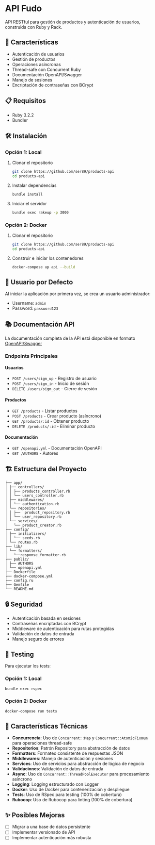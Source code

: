 # API Fudo

API RESTful para gestión de productos y autenticación de usuarios, construida con Ruby y Rack.

## 🚀 Características

- Autenticación de usuarios
- Gestión de productos
- Operaciones asíncronas
- Thread-safe con Concurrent Ruby
- Documentación OpenAPI/Swagger
- Manejo de sesiones
- Encriptación de contraseñas con BCrypt

## 📋 Requisitos

- Ruby 3.2.2
- Bundler

## 🛠️ Instalación

### Opción 1: Local

1. Clonar el repositorio
    ```bash
    git clone https://github.com/ser89/products-api
    cd products-api
    ```
2. Instalar dependencias
    ```bash
    bundle install
    ```
3. Iniciar el servidor
    ```bash
    bundle exec rakeup -p 3000
    ```

### Opción 2: Docker

1. Clonar el repositorio
    ```bash
    git clone https://github.com/ser89/products-api
    cd products-api
    ```
2. Construir e iniciar los contenedores
    ```bash
    docker-compose up api --build
    ```

## 🔑 Usuario por Defecto

Al iniciar la aplicación por primera vez, se crea un usuario administrador:
- Username: `admin`
- Password: `password123`

## 📚 Documentación API

La documentación completa de la API está disponible en formato [OpenAPI/Swagger](http://localhost:3000/openapi.yml)

### Endpoints Principales

#### Usuarios
- `POST /users/sign_up` - Registro de usuario
- `POST /users/sign_in` - Inicio de sesión
- `DELETE /users/sign_out` - Cierre de sesión

#### Productos
- `GET /products` - Listar productos
- `POST /products` - Crear producto (asíncrono)
- `GET /products/:id` - Obtener producto
- `DELETE /products/:id` - Eliminar producto

#### Documentación
- `GET /openapi.yml` - Documentación OpenAPI
- `GET /AUTHORS` - Autores

## 🏗️ Estructura del Proyecto
```tree
├── app/
│ ├── controllers/
│ │ ├── products_controller.rb
│ │ └── users_controller.rb
│ ├── middlewares/
│ │ └── authentication.rb
│ └── repositories/
│ │ ├──  product_repository.rb
│ │ └── user_repository.rb
│ └── services/
│   └── product_creator.rb
├── config/
│ ├── initializers/
│ │ └── seeds.rb
│ └── routes.rb
├── lib/
│ └── formatters/
│   └──response_formatter.rb
├── public/
│ ├── AUTHORS
│ └── openapi.yml
├── Dockerfile
├── docker-compose.yml
├── config.ru
├── Gemfile
└── README.md
```

## 🔒 Seguridad

- Autenticación basada en sesiones
- Contraseñas encriptadas con BCrypt
- Middleware de autenticación para rutas protegidas
- Validación de datos de entrada
- Manejo seguro de errores

## 🧪 Testing

Para ejecutar los tests:

### Opción 1: Local

```bash
bundle exec rspec
```

### Opción 2: Docker

```bash
docker-compose run tests
```

## 📝 Características Técnicas

- **Concurrencia**: Uso de `Concurrent::Map` y `Concurrent::AtomicFixnum` para operaciones thread-safe
- **Repositorios**: Patrón Repository para abstracción de datos
- **Formatters**: Formateo consistente de respuestas JSON
- **Middlewares**: Manejo de autenticación y sesiones
- **Services**: Uso de servicios para abstracción de lógica de negocio
- **Validaciones**: Validación de datos de entrada
- **Async**: Uso de `Concurrent::ThreadPoolExecutor` para procesamiento asíncrono
- **Logging**: Logging estructurado con Logger
- **Docker**: Uso de Docker para contenerización y despliegue
- **Tests**: Uso de RSpec para testing (100% de cobertura)
- **Rubocop**: Uso de Rubocop para linting (100% de cobertura)

## ✨ Posibles Mejoras

- [ ] Migrar a una base de datos persistente
- [ ] Implementar versionado de API
- [ ] Implementar autenticación más robusta